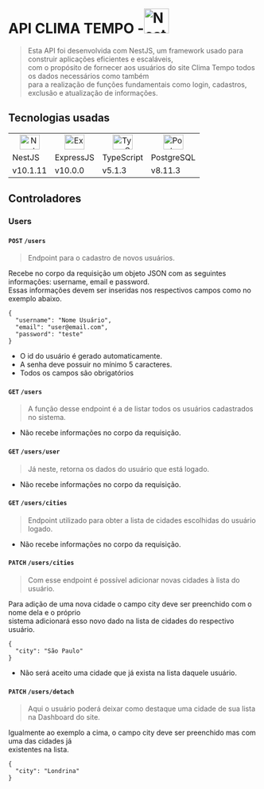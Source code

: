 # API CLIMA TEMPO -<img src="https://nestjs.com/img/logo-small.svg" margin="90" width="50" alt="Nest Logo" />
> Esta API foi desenvolvida com NestJS, um framework usado para construir aplicações eficientes e escaláveis,   
> com o propósito de fornecer aos usuários do site Clima Tempo todos os dados necessários como também  
> para a realização de funções fundamentais como login, cadastros, exclusão e atualização de informações.

## Tecnologias usadas

<table>
  
  <tr align="center">
    <td><img height="30" width="40" src="https://nestjs.com/img/logo-small.svg" margin="90" width="50" alt="Nest Logo" /></td>
    <td><img height="30" width="40" src="https://cdn.jsdelivr.net/gh/devicons/devicon/icons/express/express-original.svg" alt="ExpressJS" /></td>
    <td><img height="30" width="40" src="https://cdn.jsdelivr.net/gh/devicons/devicon/icons/typescript/typescript-original.svg" alt="TypeScript" /></td>
    <td><img height="30" width="40" src="https://cdn.jsdelivr.net/gh/devicons/devicon/icons/postgresql/postgresql-original.svg" alt="PostgreSQL" /></td>  
  </tr>

  <tr>
      <td>NestJS</td>
      <td>ExpressJS</td>
      <td>TypeScript</td>
      <td>PostgreSQL</td>
  </tr>

  <tr>
    <td>v10.1.11</td>
    <td>v10.0.0</td>
    <td>v5.1.3</td>
    <td>v8.11.3</td>
  </tr>
</table>

## Controladores

### Users
#### `POST` `/users`
>Endpoint para o cadastro de novos usuários.

Recebe no corpo da requisição um objeto JSON com as seguintes informações: username, email e
password.  
Essas informações devem ser inseridas nos respectivos campos como no exemplo abaixo.

```json=
{
  "username": "Nome Usuário",
  "email": "user@email.com",
  "password": "teste"
}
```
+ O id do usuário é gerado automaticamente.
+ A senha deve possuir no mínimo 5 caracteres.
+ Todos os campos são obrigatórios

#### `GET` `/users`
>A função desse endpoint é a de listar todos os usuários cadastrados no sistema.

+ Não recebe informações no corpo da requisição.
  
#### `GET` `/users/user`
>Já neste, retorna os dados do usuário que está logado.

+ Não recebe informações no corpo da requisição.

#### `GET` `/users/cities`
>Endpoint utilizado para obter a lista de cidades escolhidas do usuário logado.

+ Não recebe informações no corpo da requisição.

#### `PATCH` `/users/cities`
>Com esse endpoint é possível adicionar novas cidades à lista do usuário.

Para adição de uma nova cidade o campo city deve ser preenchido com o nome dela e o próprio  
sistema adicionará esso novo dado na lista de cidades do respectivo usuário.

```json=
{
  "city": "São Paulo"
}
```

+ Não será aceito uma cidade que já exista na lista daquele usuário.

#### `PATCH` `/users/detach`
>Aqui o usuário poderá deixar como destaque uma cidade de sua lista na Dashboard do site.

Igualmente ao exemplo a cima, o campo city deve ser preenchido mas com uma das cidades já  
existentes na lista.

```json=
{
  "city": "Londrina"
}
```
